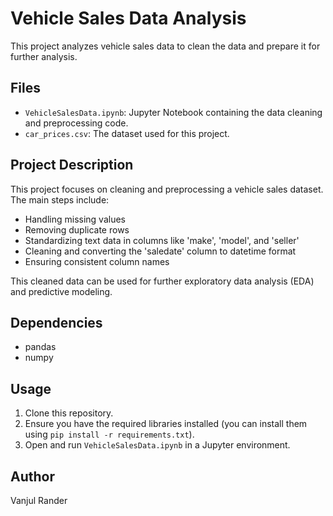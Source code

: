 # Vehicle Sales Data Analysis

This project analyzes vehicle sales data to clean the data and prepare it for further analysis.

## Files

* `VehicleSalesData.ipynb`: Jupyter Notebook containing the data cleaning and preprocessing code.
* `car_prices.csv`: The dataset used for this project.

## Project Description

This project focuses on cleaning and preprocessing a vehicle sales dataset. The main steps include:

* Handling missing values
* Removing duplicate rows
* Standardizing text data in columns like 'make', 'model', and 'seller'
* Cleaning and converting the 'saledate' column to datetime format
* Ensuring consistent column names

This cleaned data can be used for further exploratory data analysis (EDA) and predictive modeling.

## Dependencies

* pandas
* numpy

## Usage

1.  Clone this repository.
2.  Ensure you have the required libraries installed (you can install them using `pip install -r requirements.txt`).
3.  Open and run `VehicleSalesData.ipynb` in a Jupyter environment.

## Author

Vanjul Rander
